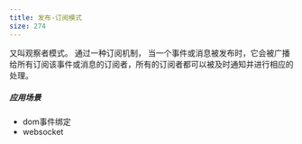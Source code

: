 ```yaml
---
title: 发布-订阅模式
size: 274
---
```

又叫观察者模式。
通过一种订阅机制， 当一个事件或消息被发布时，它会被广播给所有订阅该事件或消息的订阅者，所有的订阅者都可以被及时通知并进行相应的处理。

##### 应用场景
- dom事件绑定
- websocket
